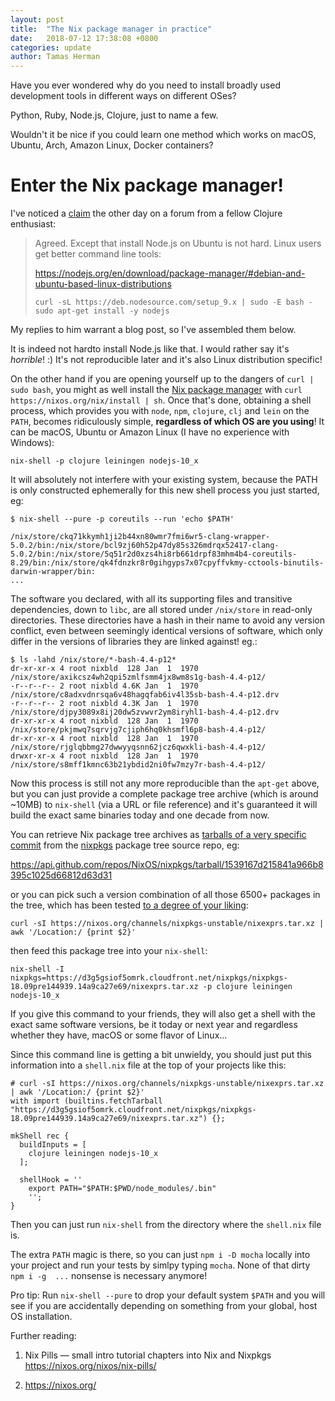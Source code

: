 ```yaml
---
layout: post
title:  "The Nix package manager in practice"
date:   2018-07-12 17:38:08 +0800
categories: update
author: Tamas Herman
---
```


Have you ever wondered why do you need to install broadly used development tools
in different ways on different OSes?

Python, Ruby, Node.js, Clojure, just to name a few.

Wouldn't it be nice if you could learn one method which works on macOS, Ubuntu, Arch,
Amazon Linux, Docker containers?

<!--more-->

# Enter the Nix package manager!

I've noticed a [claim](https://clojureverse.org/t/from-twitter-how-do-we-sell-clojure/1184/15?u=onetom) the other day on a forum from a fellow Clojure enthusiast:

> Agreed. Except that install Node.js on Ubuntu is not hard. Linux users get better command line tools:
> 
> https://nodejs.org/en/download/package-manager/#debian-and-ubuntu-based-linux-distributions
> ```
> curl -sL https://deb.nodesource.com/setup_9.x | sudo -E bash -
> sudo apt-get install -y nodejs
> ```

My replies to him warrant a blog post, so I've assembled them below.

It is indeed not hardto install Node.js like that. I would rather say it's _horrible_! :)
It's not reproducible later and it's also Linux distribution specific!

On the other hand if you are opening yourself up to the dangers of `curl | sudo bash`,
you might as well install the [Nix package manager](https://nixos.org/nix/)
with `curl https://nixos.org/nix/install | sh`.
Once that's done, obtaining a shell process, which provides you with `node`, `npm`, `clojure`, `clj` and `lein` on the `PATH`, becomes ridiculously simple, **regardless of which OS are you using**! It can be macOS, Ubuntu or Amazon Linux (I have no experience with Windows):

```
nix-shell -p clojure leiningen nodejs-10_x
```

It will absolutely not interfere with your existing system, because the PATH is only constructed
ephemerally for this new shell process you just started, eg:

```
$ nix-shell --pure -p coreutils --run 'echo $PATH'

/nix/store/ckq71kkymh1ji2b44xn80wmr7fmi6wr5-clang-wrapper-5.0.2/bin:/nix/store/bcl9zj60h52p47dy85s326mdrqx52417-clang-5.0.2/bin:/nix/store/5q51r2d0xzs4hi8rb661drpf83mhm4b4-coreutils-8.29/bin:/nix/store/qk4fdnzkr8r0gihgyps7x07cpyffvkmy-cctools-binutils-darwin-wrapper/bin:
...
```

The software you declared, with all its supporting files and transitive dependencies,
down to `libc`, are all stored under `/nix/store` in read-only directories.
These directories have a hash in their name to avoid any version conflict,
even between seemingly identical versions of software, which only differ
in the versions of libraries they are linked against! eg.:

```
$ ls -lahd /nix/store/*-bash-4.4-p12*
dr-xr-xr-x 4 root nixbld  128 Jan  1  1970 /nix/store/axikcsz4wh2qpi5zmlfsmm4jx8wm8s1g-bash-4.4-p12/
-r--r--r-- 2 root nixbld 4.6K Jan  1  1970 /nix/store/c8adxvdnrsqa6v48hagqfab6iv4l35sb-bash-4.4-p12.drv
-r--r--r-- 2 root nixbld 4.3K Jan  1  1970 /nix/store/djpy3089x8ij20dw5zvwvr2ym8iryhl1-bash-4.4-p12.drv
dr-xr-xr-x 4 root nixbld  128 Jan  1  1970 /nix/store/pkjmwq7sqrvjg7cjiph6hq0khsmfl6p8-bash-4.4-p12/
dr-xr-xr-x 4 root nixbld  128 Jan  1  1970 /nix/store/rjglqbbmg27dwwyyqsnn62jcz6qwxkli-bash-4.4-p12/
drwxr-xr-x 4 root nixbld  128 Jan  1  1970 /nix/store/s8mff1kmnc63b21ybdid2ni0fw7mzy7r-bash-4.4-p12/
```

Now this process is still not any more reproducible than the `apt-get` above,
but you can just provide a complete package tree archive (which is around ~10MB)
to `nix-shell` (via a URL or file reference) and it's guaranteed it will build the
exact same binaries today and one decade from now.

You can retrieve Nix package tree archives as [tarballs of a very specific commit](https://developer.github.com/v3/repos/contents/#get-archive-link)
from the [nixpkgs](https://github.com/nixOS/nixpkgs) package tree source repo, eg:

https://api.github.com/repos/NixOS/nixpkgs/tarball/1539167d215841a966b8395c1025d66812d63d31

or you can pick such a version combination of all those 6500+ packages in the tree,
which has been tested [to a degree of your liking](https://nixos.org/nixos/manual/#sec-upgrading):

```
curl -sI https://nixos.org/channels/nixpkgs-unstable/nixexprs.tar.xz | awk '/Location:/ {print $2}'
```

then feed this package tree into your `nix-shell`:

```
nix-shell -I nixpkgs=https://d3g5gsiof5omrk.cloudfront.net/nixpkgs/nixpkgs-18.09pre144939.14a9ca27e69/nixexprs.tar.xz -p clojure leiningen nodejs-10_x
```

If you give this command to your friends, they will also get a shell
with the exact same software versions, be it today or next year
and regardless whether they have, macOS or some flavor of Linux...

Since this command line is getting a bit unwieldy, you should just put
this information into a `shell.nix` file at the top of your projects like this:

```
# curl -sI https://nixos.org/channels/nixpkgs-unstable/nixexprs.tar.xz | awk '/Location:/ {print $2}'
with import (builtins.fetchTarball "https://d3g5gsiof5omrk.cloudfront.net/nixpkgs/nixpkgs-18.09pre144939.14a9ca27e69/nixexprs.tar.xz") {};

mkShell rec {
  buildInputs = [
    clojure leiningen nodejs-10_x
  ];

  shellHook = ''
    export PATH="$PATH:$PWD/node_modules/.bin"
    '';
}
```

Then you can just run `nix-shell` from the directory where the `shell.nix` file is.

The extra `PATH` magic is there, so you can just `npm i -D mocha` locally into your project and run your tests by simlpy typing `mocha`.
None of that dirty `npm i -g  ...` nonsense is necessary anymore!

Pro tip:  Run `nix-shell --pure` to drop your default system `$PATH`
and you will see if you are accidentally depending on something from your global, host OS installation.

Further reading:

1. Nix Pills — small intro tutorial chapters into Nix and Nixpkgs
   https://nixos.org/nixos/nix-pills/

1. https://nixos.org/

